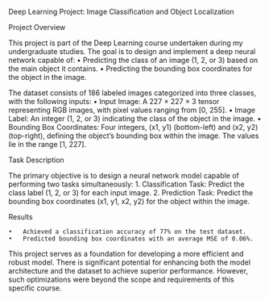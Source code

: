 Deep Learning Project: Image Classification and Object Localization

Project Overview

This project is part of the Deep Learning course undertaken during my undergraduate studies. The goal is to design and implement a deep neural network capable of:
	•	Predicting the class of an image (1, 2, or 3) based on the main object it contains.
	•	Predicting the bounding box coordinates for the object in the image.

The dataset consists of 186 labeled images categorized into three classes, with the following inputs:
	•	Input Image: A 227 × 227 × 3 tensor representing RGB images, with pixel values ranging from [0, 255].
	•	Image Label: An integer (1, 2, or 3) indicating the class of the object in the image.
	•	Bounding Box Coordinates: Four integers, (x1, y1) (bottom-left) and (x2, y2) (top-right), defining the object’s bounding box within the image. The values lie in the range [1, 227].

Task Description

The primary objective is to design a neural network model capable of performing two tasks simultaneously:
	1.	Classification Task: Predict the class label (1, 2, or 3) for each input image.
	2.	Prediction Task: Predict the bounding box coordinates (x1, y1, x2, y2) for the object within the image.

Results

	•	Achieved a classification accuracy of 77% on the test dataset.
	•	Predicted bounding box coordinates with an average MSE of 0.06%.


This project serves as a foundation for developing a more efficient and robust model. There is significant potential for enhancing both the model architecture and the dataset to achieve superior performance. However, such optimizations were beyond the scope and requirements of this specific course.
